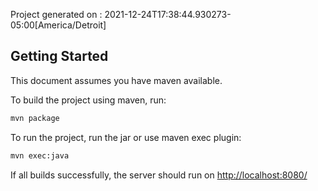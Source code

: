 Project generated on : 2021-12-24T17:38:44.930273-05:00[America/Detroit]

## Getting Started

This document assumes you have maven available.

To build the project using maven, run:

```bash
mvn package
```

To run the project, run the jar or use maven exec plugin:

```bash
mvn exec:java
```

If all builds successfully, the server should run on [http://localhost:8080/](http://localhost:8080/)
